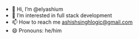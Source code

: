 - 👋 Hi, I’m @elyashium
- 👀 I’m interested in full stack development 
- 📫 How to reach me ashishsinghlogic@gmail.com
- 😄 Pronouns: he/him

<!---
elyashium/elyashium is a ✨ special ✨ repository because its `README.md` (this file) appears on your GitHub profile.
You can click the Preview link to take a look at your changes.
--->
